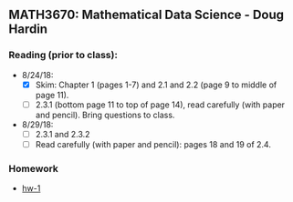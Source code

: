 ## MATH3670: Mathematical Data Science - Doug Hardin

### Reading (prior to class):
- 8/24/18: 
  - [x] Skim:  Chapter 1 (pages 1-7) and 2.1 and 2.2 (page 9 to middle of page 11).
  - [ ] 2.3.1 (bottom page 11 to top of page 14), read carefully (with paper and pencil).  Bring questions to class.

- 8/29/18:
  - [ ] 2.3.1 and 2.3.2
  - [ ] Read carefully (with paper and pencil):  pages 18 and 19 of 2.4.

### Homework
- [hw-1](./hw/hw-1)

